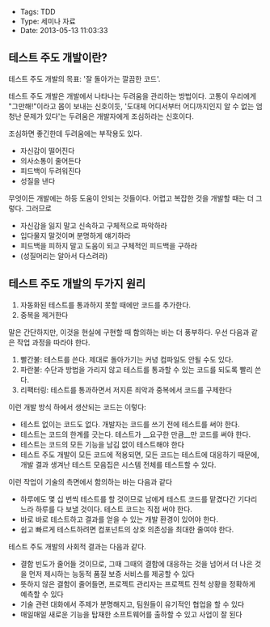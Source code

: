 - Tags: TDD
- Type: 세미나 자료
- Date: 2013-05-13 11:03:33

테스트 주도 개발이란?
----------------------

테스트 주도 개발의 목표: '잘 돌아가는 깔끔한 코드'.

테스트 주도 개발은 개발에서 나타나는 두려움을 관리하는 방법이다. 고통이 우리에게 "그만해!"이라고 몸이 보내는 신호이듯, '도대체 어디서부터 어디까지인지 알 수 없는 엄청난 문제가 있다'는 두려움은 개발자에게 조심하라는 신호이다.

조심하면 좋긴한데 두려움에는 부작용도 있다.

- 자신감이 떨어진다
- 의사소통이 줄어든다
- 피드백이 두려워진다
- 성질을 낸다

무엇이든 개발에는 하등 도움이 안되는 것들이다. 어렵고 복잡한 것을 개발할 때는 더 그렇다. 그러므로

- 자신감을 잃지 말고 신속하고 구체적으로 파악하라
- 입다물지 말것이며 분명하게 얘기하라
- 피드백을 피하지 말고 도움이 되고 구체적인 피드백을 구하라
- (성질머리는 알아서 다스려라)

테스트 주도 개발의 두가지 원리
--------------------------------

1. 자동화된 테스트를 통과하지 못할 때에만 코드를 추가한다.
2. 중복을 제거한다

말은 간단하지만, 이것을 현실에 구현할 때 함의하는 바는 더 풍부하다. 우선 다음과 같은 작업 과정을 따라야 한다. 

1. 빨간불: 테스트를 쓴다. 제대로 돌아가기는 커녕 컴파일도 안될 수도 있다.
2. 파란불: 수단과 방법을 가리지 않고 테스트를 통과할 수 있는 코드를 되도록 빨리 쓴다.
3. 리팩터링: 테스트를 통과하면서 저지른 죄악과 중복에서 코드를 구제한다

이런 개발 방식 하에서 생산되는 코드는 이렇다:

- 테스트 없이는 코드도 없다. 개발자는 코드를 쓰기 전에 테스트를 써야 한다.
- 테스트는 코드의 한계를 긋는다. 테스트가 __요구한 만큼__만 코드를 써야 한다.
- 테스트는 코드의 모든 기능을 남김 없이 테스트해야 한다
- 테스트 주도 개발이 모든 코드에 적용되면, 모든 코드는 테스트에 대응하기 때문에, 개발 결과 생겨난 테스트 모음집은 시스템 전체를 테스트할 수 있다.

이런 작업이 기술의 측면에서 함의하는 바는 다음과 같다

- 하루에도 몇 십 번씩 테스트를 할 것이므로 남에게 테스트 코드를 맡겼다간 기다리느라 하루를 다 보낼 것이다. 테스트 코드는 직접 써야 한다.
- 바로 바로 테스트하고 결과를 얻을 수 있는 개발 환경이 있어야 한다.
- 쉽고 빠르게 테스트하려면 컴포넌트의 상호 의존성을 최대한 줄여야 한다.

테스트 주도 개발의 사회적 결과는 다음과 같다.

- 결함 빈도가 줄어들 것이므로, 그때 그때의 결함에 대응하는 것을 넘어서 더 나은 것을 먼저 제시하는 능동적 품질 보증 서비스를 제공할 수 있다
- 뜻하지 않은 결함이 줄어들면, 프로젝트 관리자는 프로젝트 진척 상황을 정확하게 예측할 수 있다
- 기술 관련 대화에서 주제가 분명해지고, 팀원들이 유기적인 협업을 할 수 있다
- 매일매일 새로운 기능을 탑재한 소프트웨어를 출하할 수 있고 사업이 잘 된다
